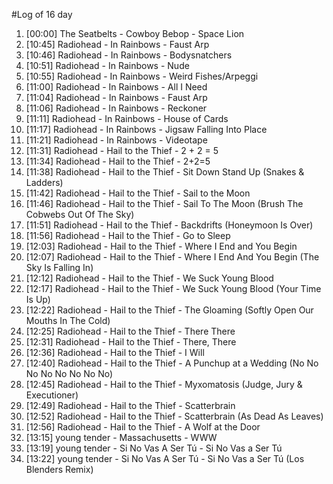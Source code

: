 #Log of 16 day

1. [00:00] The Seatbelts - Cowboy Bebop - Space Lion
1. [10:45] Radiohead - In Rainbows - Faust Arp
1. [10:46] Radiohead - In Rainbows - Bodysnatchers
1. [10:51] Radiohead - In Rainbows - Nude
1. [10:55] Radiohead - In Rainbows - Weird Fishes/Arpeggi
1. [11:00] Radiohead - In Rainbows - All I Need
1. [11:04] Radiohead - In Rainbows - Faust Arp
1. [11:06] Radiohead - In Rainbows - Reckoner
1. [11:11] Radiohead - In Rainbows - House of Cards
1. [11:17] Radiohead - In Rainbows - Jigsaw Falling Into Place
1. [11:21] Radiohead - In Rainbows - Videotape
1. [11:31] Radiohead - Hail to the Thief - 2 + 2 = 5
1. [11:34] Radiohead - Hail to the Thief - 2+2=5
1. [11:38] Radiohead - Hail to the Thief - Sit Down Stand Up (Snakes & Ladders)
1. [11:42] Radiohead - Hail to the Thief - Sail to the Moon
1. [11:46] Radiohead - Hail to the Thief - Sail To The Moon (Brush The Cobwebs Out Of The Sky)
1. [11:51] Radiohead - Hail to the Thief - Backdrifts (Honeymoon Is Over)
1. [11:56] Radiohead - Hail to the Thief - Go to Sleep
1. [12:03] Radiohead - Hail to the Thief - Where I End and You Begin
1. [12:07] Radiohead - Hail to the Thief - Where I End And You Begin (The Sky Is Falling In)
1. [12:12] Radiohead - Hail to the Thief - We Suck Young Blood
1. [12:17] Radiohead - Hail to the Thief - We Suck Young Blood (Your Time Is Up)
1. [12:22] Radiohead - Hail to the Thief - The Gloaming (Softly Open Our Mouths In The Cold)
1. [12:25] Radiohead - Hail to the Thief - There There
1. [12:31] Radiohead - Hail to the Thief - There, There
1. [12:36] Radiohead - Hail to the Thief - I Will
1. [12:40] Radiohead - Hail to the Thief - A Punchup at a Wedding (No No No No No No No No)
1. [12:45] Radiohead - Hail to the Thief - Myxomatosis (Judge, Jury & Executioner)
1. [12:49] Radiohead - Hail to the Thief - Scatterbrain
1. [12:52] Radiohead - Hail to the Thief - Scatterbrain (As Dead As Leaves)
1. [12:56] Radiohead - Hail to the Thief - A Wolf at the Door
1. [13:15] young tender - Massachusetts - WWW
1. [13:19] young tender - Si No Vas A Ser Tú - Si No Vas a Ser Tú
1. [13:22] young tender - Si No Vas A Ser Tú - Si No Vas a Ser Tú (Los Blenders Remix)
